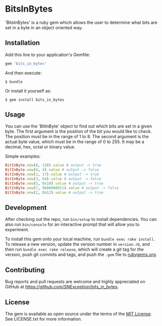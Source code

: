 # BitsInBytes

'BitsInBytes' is a ruby gem which allows the user to determine what bits are set
in a byte in an object oriented way.

## Installation

Add this line to your application's Gemfile:

```ruby
gem 'bits_in_bytes'
```

And then execute:

    $ bundle

Or install it yourself as:

    $ gem install bits_in_bytes

## Usage

You can use the 'BitInByte' object to find out which bits are set in a given
byte. The first argument is the position of the bit you would like to check.
The position must be in the range of 1 to 8.
The second argument is the actual byte value, which must be in the 
range of 0 to 255. It may be a decimal, hex, octal or binary value.

Simple examples:
```ruby
BitInByte.new(8, 128).value # output -> true
BitInByte.new(4, 4).value # output -> false
BitInByte.new(1, 17).value # output -> true
BitInByte.new(3, 64).value # output -> false
BitInByte.new(5, 0x10).value # output -> true
BitInByte.new(7, 0b00000011).value # output -> false
BitInByte.new(2, 0o12).value # output -> true
```

## Development

After checking out the repo, run `bin/setup` to install dependencies.
You can also run `bin/console` for an interactive prompt that will allow you to experiment.

To install this gem onto your local machine, run `bundle exec rake install`.
To release a new version, update the version number in `version.rb`, and then run `bundle exec rake release`,
which will create a git tag for the version, push git commits and tags, and push the `.gem` file to [rubygems.org](https://rubygems.org).

## Contributing

Bug reports and pull requests are welcome and highly appreciated on GitHub at https://github.com/SNException/bits_in_bytes.

## License

The gem is available as open source under the terms of the [MIT License](https://opensource.org/licenses/MIT).
See LICENSE.txt for more information.
